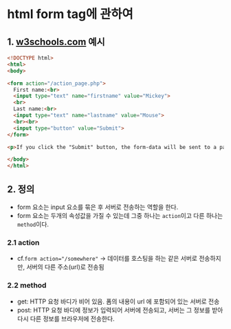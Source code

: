 # html form tag에 관하여
## 1. [w3schools.com](https://www.w3schools.com/html/tryit.asp?filename=tryhtml_form_submit) 예시
```html
<!DOCTYPE html>
<html>
<body>

<form action="/action_page.php">
  First name:<br>
  <input type="text" name="firstname" value="Mickey">
  <br>
  Last name:<br>
  <input type="text" name="lastname" value="Mouse">
  <br><br>
  <input type="button" value="Submit">
</form>

<p>If you click the "Submit" button, the form-data will be sent to a page called "/action_page.php".</p>

</body>
</html>
```
## 2. 정의
- form 요소는 input 요소를 묶은 후 서버로 전송하는 역할을 한다.
- form 요소는 두개의 속성값을 가질 수 있는데 그중 하나는 `action`이고 다른 하나는 `method`이다.
### 2.1 action
- cf.`form action="/somewhere"` -> 데이터를 호스팅을 하는 같은 서버로 전송하지만, 서버의 다른 주소(url)로 전송됨
### 2.2 method
- get: HTTP 요청 바디가 비어 있음. 폼의 내용이 url 에 포함되어 있는 서버로 전송
- post: HTTP 요청 바디에 정보가 입력되어 서버에 전송되고, 서버는 그 정보를 받아 다시 다른 정보를 브라우저에 전송한다. 
